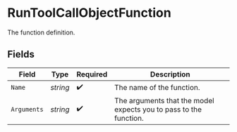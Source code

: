 # RunToolCallObjectFunction

The function definition.


## Fields

| Field                                                             | Type                                                              | Required                                                          | Description                                                       |
| ----------------------------------------------------------------- | ----------------------------------------------------------------- | ----------------------------------------------------------------- | ----------------------------------------------------------------- |
| `Name`                                                            | *string*                                                          | :heavy_check_mark:                                                | The name of the function.                                         |
| `Arguments`                                                       | *string*                                                          | :heavy_check_mark:                                                | The arguments that the model expects you to pass to the function. |